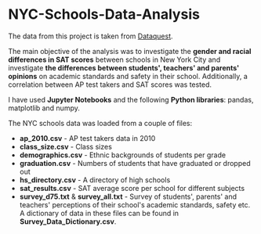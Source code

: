 # NYC-Schools-Data-Analysis

The data from this project is taken from [Dataquest](https://www.dataquest.io/m/217-guided-project-analyzing-nyc-high-school-data/).

The main objective of the analysis was to investigate the **gender and racial differences in SAT scores** between schools in New York City and investigate **the differences between students', teachers' and parents' opinions** on academic standards and safety in their school.
Additionally, a correlation between AP test takers and SAT scores was tested. 

I have used **Jupyter Notebooks** and the following **Python libraries**: pandas, matplotlib and numpy.

The NYC schools data was loaded from a couple of files:
- **ap_2010.csv** - AP test takers data in 2010
- **class_size.csv** - Class sizes
- **demographics.csv** - Ethnic backgrounds of students per grade
- **graduation.csv** - Numbers of students that have graduated or dropped out 
- **hs_directory.csv** - A directory of high schools
- **sat_results.csv** - SAT average score per school for different subjects
- **survey_d75.txt** & **survey_all.txt** - Survey of students', parents' and teachers' perceptions of their school's academic standards, safety etc. A dictionary of data in these files can be found in **Survey_Data_Dictionary.csv**.
